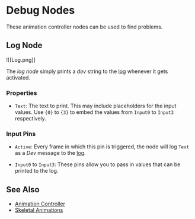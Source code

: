 # Debug Nodes

These animation controller nodes can be used to find problems.

## Log Node

![[Log.png]]

The *log node* simply prints a *dev* string to the [log](../../../debugging/logging.md) whenever it gets activated.

### Properties

* `Text`: The text to print. This may include placeholders for the input values. Use `{0}` to `{3}` to embed the values from `Input0` to `Input3` respectively. 

### Input Pins

* `Active`: Every frame in which this pin is triggered, the node will log `Text` as a *Dev* message to the [log](../../../debugging/logging.md).

* `Input0` to `Input3`: These pins allow you to pass in values that can be printed to the log.

## See Also


* [Animation Controller](animation-controller-overview.md)
* [Skeletal Animations](../skeletal-animation-overview.md)
